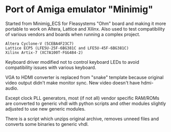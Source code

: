# Port of Amiga emulator "Minimig"

Started from Minimig_ECS for Fleasystems "Ohm" board
and making it more portable to work on Altera, Lattice
and Xilinx. Also used to test compatibility of various
vendors and boards when running a complex project.

    Altera Cyclone-V (5CEBA4F23C7)
    Lattice ECP5 (LFE5U-25F-6BG381C and LFE5U-45F-6BG381C)
    Xilinx Artix-7 (XC7A100T-FGG484-2)

Keyboard driver modified not to control keyboard LEDs
to avoid compatibility issues with various keyboard.

VGA to HDMI converter is replaced from "snake" template
because original video output didn't make monitor sync.
New video doesn't have hdmi-audio.

Except clock PLL generators, most (if not all) vendor specific
RAM/ROMs are converted to generic vhdl with python scripts
and other modules slightly adjusted to use new generic modules.

There is a script which unzips original archive, removes
unneed files and converts some binaries to generic vhdl.
